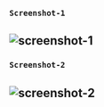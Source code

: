 ### `Screenshot-1`

## ![screenshot-1](https://github.com/DalpatRathore/React-15-Proj.../blob/screenshots/screenshot-1.jpg)

### `Screenshot-2`

## ![screenshot-2](https://github.com/DalpatRathore/React-15-Proj.../blob/screenshots/screenshot-1.jpg)
